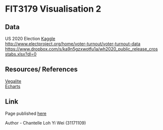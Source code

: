 # FIT3179 Visualisation 2 

## Data
US 2020 Election [Kaggle](https://www.kaggle.com/unanimad/us-election-2020)\
http://www.electproject.org/home/voter-turnout/voter-turnout-data \
https://www.dropbox.com/s/ka9n5gzxwotfu1a/wh2020_public_release_crosstabs.xlsx?dl=0

## Resources/ References
[Vegalite](https://vega.github.io/vega-lite/docs/)\
[Echarts](https://echarts.apache.org/examples/en/index.html)


## Link
Page published [here](https://shanteru.github.io/fit3179-visualisation2/)


Author - Chantelle Loh Yi Wei (31171109)
